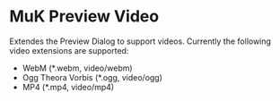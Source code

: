 # MuK Preview Video

Extendes the Preview Dialog to support videos. Currently the following video extensions are supported:

* WebM (*.webm, video/webm)
* Ogg Theora Vorbis (*.ogg, video/ogg)
* MP4 (*.mp4, video/mp4)